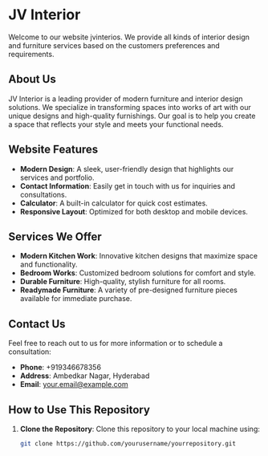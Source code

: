 # JV Interior

Welcome to our website jvinterios. We provide all kinds of interior design and furniture services based on the customers preferences and requirements.

## About Us

JV Interior is a leading provider of modern furniture and interior design solutions. We specialize in transforming spaces into works of art with our unique designs and high-quality furnishings. Our goal is to help you create a space that reflects your style and meets your functional needs.

## Website Features

- **Modern Design**: A sleek, user-friendly design that highlights our services and portfolio.
- **Contact Information**: Easily get in touch with us for inquiries and consultations.
- **Calculator**: A built-in calculator for quick cost estimates.
- **Responsive Layout**: Optimized for both desktop and mobile devices.

## Services We Offer

- **Modern Kitchen Work**: Innovative kitchen designs that maximize space and functionality.
- **Bedroom Works**: Customized bedroom solutions for comfort and style.
- **Durable Furniture**: High-quality, stylish furniture for all rooms.
- **Readymade Furniture**: A variety of pre-designed furniture pieces available for immediate purchase.

## Contact Us

Feel free to reach out to us for more information or to schedule a consultation:

- **Phone**: +919346678356
- **Address**: Ambedkar Nagar, Hyderabad
- **Email**: [your.email@example.com](mailto:your.email@example.com)

## How to Use This Repository

1. **Clone the Repository**: Clone this repository to your local machine using:
   ```sh
   git clone https://github.com/yourusername/yourrepository.git
